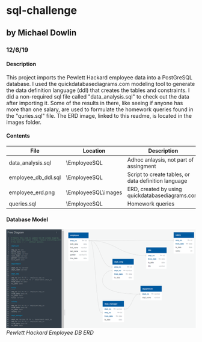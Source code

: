 # sql-challenge
## by Michael Dowlin
### 12/6/19

#### Description
This project imports the Pewlett Hackard employee data into a PostGreSQL database.  I used the quickdatabasediagrams.com modeling
  tool to generate the data definition language (ddl) that creates the tables and constraints.  I did a non-required sql file called
  "data_analysis.sql" to check out the data after importing it.  Some of the results in there, like seeing if anyone has more than
  one salary, are used to formulate the homework queries found in the "quries.sql" file.  The ERD image, linked to this readme, is
  located in the images folder.

#### Contents

| File                | Location            | Description                                         |
|---------------------|---------------------|-----------------------------------------------------|
|data_analysis.sql    |\EmployeeSQL         |Adhoc anlaysis, not part of assingment               |
|employee_db_ddl.sql  |\EmployeeSQL         |Script to create tables, or data definition language |
|employee_erd.png     |\EmployeeSQL\images  |ERD, created by using quickdatabasediagrams.com      |                
|queries.sql          |\EmployeeSQL         |Homework queries                                     |

#### Database Model
![Pewlett Hackard Employee DB ERD](EmployeeSQL/images/employee_erd.png)
*Pewlett Hackard Employee DB ERD*

